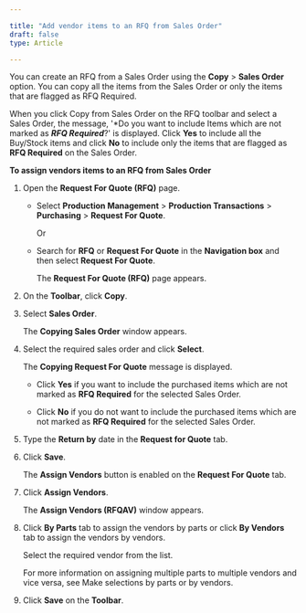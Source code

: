 ```yaml
---

title: "Add vendor items to an RFQ from Sales Order"
draft: false
type: Article

---
```


You can create an RFQ from a Sales Order using the **Copy** > **Sales Order** option. You can copy all the items from the Sales Order or only the items that are flagged as RFQ Required.

When you click Copy from Sales Order on the RFQ toolbar and select a Sales Order, the message, '*Do you want to include Items which are not marked as ***RFQ Required***?' is displayed. Click **Yes** to include all the Buy/Stock items and click **No** to include only the items that are flagged as **RFQ Required** on the Sales Order.

**To assign vendors items to an RFQ from Sales Order**

1. Open the **Request For Quote (RFQ)** page.

    - Select **Production Management** > **Production Transactions** > **Purchasing** > **Request For Quote**.

        Or

    - Search for **RFQ** or **Request For Quote** in the **Navigation box** and then select **Request For Quote**.

      The **Request For Quote (RFQ)** page appears.

2. On the **Toolbar**, click **Copy**.

3. Select **Sales Order**.

    The **Copying Sales Order** window appears.

4. Select the required sales order and click **Select**.

    The **Copying Request For Quote** message is displayed.

   - Click **Yes** if you want to include the purchased items which are not marked as **RFQ Required** for the selected Sales Order.

   - Click **No** if you do not want to include the purchased items which are not marked as **RFQ Required** for the selected Sales Order.

5. Type the **Return by** date in the **Request for Quote** tab.

6. Click **Save**.

    The **Assign Vendors** button is enabled on the **Request For Quote** tab.

7. Click **Assign Vendors**.

    The **Assign Vendors (RFQAV)** window appears.

8. Click **By Parts** tab to assign the vendors by parts or click **By Vendors** tab to assign the vendors by vendors.

    Select the required vendor from the list.

    For more information on assigning multiple parts to multiple vendors and vice versa, see Make selections by parts or by vendors.

9. Click **Save** on the **Toolbar**.